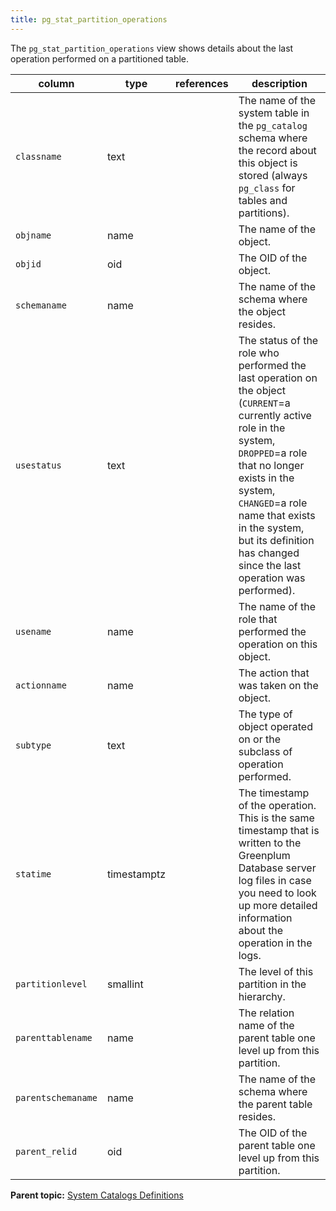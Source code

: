 ```yaml
---
title: pg_stat_partition_operations 
---
```


The `pg_stat_partition_operations` view shows details about the last operation performed on a partitioned table.

|column|type|references|description|
|------|----|----------|-----------|
|`classname`|text| |The name of the system table in the `pg_catalog` schema where the record about this object is stored \(always `pg_class` for tables and partitions\).|
|`objname`|name| |The name of the object.|
|`objid`|oid| |The OID of the object.|
|`schemaname`|name| |The name of the schema where the object resides.|
|`usestatus`|text| |The status of the role who performed the last operation on the object \(`CURRENT`=a currently active role in the system, `DROPPED`=a role that no longer exists in the system, `CHANGED`=a role name that exists in the system, but its definition has changed since the last operation was performed\).|
|`usename`|name| |The name of the role that performed the operation on this object.|
|`actionname`|name| |The action that was taken on the object.|
|`subtype`|text| |The type of object operated on or the subclass of operation performed.|
|`statime`|timestamptz| |The timestamp of the operation. This is the same timestamp that is written to the Greenplum Database server log files in case you need to look up more detailed information about the operation in the logs.|
|`partitionlevel`|smallint| |The level of this partition in the hierarchy.|
|`parenttablename`|name| |The relation name of the parent table one level up from this partition.|
|`parentschemaname`|name| |The name of the schema where the parent table resides.|
|`parent_relid`|oid| |The OID of the parent table one level up from this partition.|

**Parent topic:** [System Catalogs Definitions](../system_catalogs/catalog_ref-html.html)

